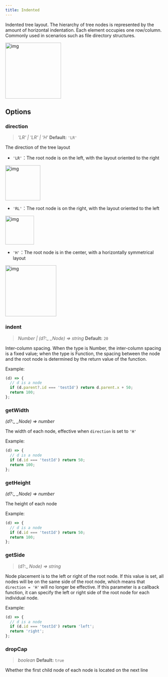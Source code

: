 ```yaml
---
title: Indented
---
```


Indented tree layout. The hierarchy of tree nodes is represented by the amount of horizontal indentation. Each element occupies one row/column. Commonly used in scenarios such as file directory structures.

<img src='https://gw.alipayobjects.com/mdn/rms_f8c6a0/afts/img/A*NBUzRonaOYMAAAAAAAAAAABkARQnAQ' width=175 alt='img'/>

## Options

### direction

> _'LR' \| 'LR' \| 'H'_ **Default:** `'LR'`

The direction of the tree layout

- `'LR'`<!-- -->：The root node is on the left, with the layout oriented to the right

<img src='https://gw.alipayobjects.com/mdn/rms_f8c6a0/afts/img/A*mq6YSIKrAt0AAAAAAAAAAABkARQnAQ' width=110 alt='img'/>

- `'RL'`<!-- -->：The root node is on the right, with the layout oriented to the left

<img src='https://gw.alipayobjects.com/mdn/rms_f8c6a0/afts/img/A*VGEnRbpvxlUAAAAAAAAAAABkARQnAQ' width=90 alt='img'/>

- `'H'`<!-- -->：The root node is in the center, with a horizontally symmetrical layout

<img src='https://gw.alipayobjects.com/mdn/rms_f8c6a0/afts/img/A*Vek6RqtUXNcAAAAAAAAAAABkARQnAQ' width=160 alt='img'/>

### indent

> _Number \|_ _(d?:\_ \_Node_<!-- -->_) =&gt; string_ **Default:** `20`

Inter-column spacing. When the type is Number, the inter-column spacing is a fixed value; when the type is Function, the spacing between the node and the root node is determined by the return value of the function.

Example:

```javascript
(d) => {
  // d is a node
  if (d.parent?.id === 'testId') return d.parent.x + 50;
  return 100;
};
```

### getWidth

_(d?:\_ \_Node_<!-- -->_) =&gt; number_

The width of each node, effective when `direction` is set to `'H'`

Example:

```javascript
(d) => {
  // d is a node
  if (d.id === 'testId') return 50;
  return 100;
};
```

### getHeight

_(d?:\_ \_Node_<!-- -->_) =&gt; number_

The height of each node

Example:

```javascript
(d) => {
  // d is a node
  if (d.id === 'testId') return 50;
  return 100;
};
```

### getSide

> (d?:\_ _Node_<!-- -->_) =&gt; string_

Node placement is to the left or right of the root node. If this value is set, all nodes will be on the same side of the root node, which means that `direction = 'H'` will no longer be effective. If this parameter is a callback function, it can specify the left or right side of the root node for each individual node.

Example:

```javascript
(d) => {
  // d is a node
  if (d.id === 'testId') return 'left';
  return 'right';
};
```

### dropCap

> _boolean_ **Default:** `true`

Whether the first child node of each node is located on the next line
